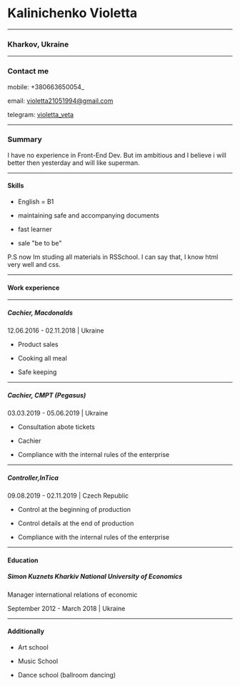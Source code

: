 
# Kalinichenko Violetta
---
### Kharkov, Ukraine 
---

### Contact me

mobile: +380663650054_
 
email: violetta21051994@gmail.com

telegram: [violetta_veta](tlgg.ru/violetta_veta)

---

### Summary

I have no experience in Front-End Dev. But im ambitious and I believe i will better then yesterday and will like superman.

---

#### Skills

* English = B1

* maintaining safe and accompanying documents

* fast learner

* sale "be to be"

P.S now Im studing all materials in RSSchool. I can say that, I know html very well and css.

---

#### Work experience
---

##### Cachier, Macdonalds

12.06.2016 - 02.11.2018 | Ukraine

* Product sales

* Cooking all meal

* Safe keeping

---

##### Cachier, CMPT (Pegasus)

03.03.2019 - 05.06.2019 | Ukraine

* Consultation abote tickets

* Cachier

* Compliance with the internal rules of the enterprise

---

##### Controller,InTica

09.08.2019 - 02.11.2019 | Czech Republic

* Control at the beginning of production

* Control details at the end of production

* Compliance with the internal rules of the enterprise

---

#### Education

##### Simon Kuznets Kharkiv National University of Economics

Manager international relations of economic

September 2012 - March 2018 | Ukraine

---

#### Additionally

* Art school

* Music School

* Dance school (ballroom dancing)
